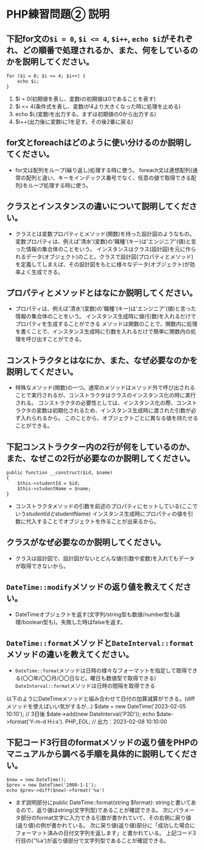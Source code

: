 # PHP練習問題② 説明

## 下記for文の`$i = 0`, `$i <= 4`, `$i++`, `echo $i`がそれぞれ、どの順番で処理されるか、また、何をしているのかを説明してください。

```
for ($i = 0; $i <= 4; $i++) {
    echo $i;
}
```

1. $i = 0(初期値を表し、変数iの初期値は0であることを表す)
2. $i <= 4(条件式を表し、変数iが4より大きくなった時に処理を止める)
3. echo $i;(変数iを出力する。まずは初期値の0から出力する)
4. $i++(出力後に変数iに1を足す。その後2番に戻る)

## for文とforeachはどのように使い分けるのか説明してください。
- for文は配列をループ(繰り返し)処理する時に使う。
foreach文は連想配列(通常の配列と違い、キーをインデックス番号でなく、任意の値で取得できる配列)をループ処理する時に使う。

## クラスとインスタンスの違いについて説明してください。
- クラスとは変数プロパティとメソッド(関数)を持った設計図のようなもの。変数プロパティは、例えば'清水'(変数)の'職種'(キー)は'エンジニア'(値)と言った情報の集合体のことをいう。
インスタンスはクラス(設計図)を元に作られるデータ(オブジェクト)のこと。クラスで設計図(プロパティとメソッド)を定義してしまえば、その設計図をもとに様々なデータ(オブジェクト)が効率よく生成できる。

## プロパティとメソッドとはなにか説明してください。
- プロパティは、例えば'清水'(変数)の'職種'(キー)は'エンジニア'(値)と言った情報の集合体のことをいう。
インスタンス生成時に値(引数)を入れるだけでプロパティを生成することができる
メソッドは関数のことで、関数内に処理を書くことで、インスタンス生成時に引数を入れるだけで簡単に関数内の処理を呼び出すことができる。

## コンストラクタとはなにか、また、なぜ必要なのかを説明してください。
- 特殊なメソッド(関数)の一つ。通常のメソッドはメソッド外で呼び出されることで実行されるが、コンストラクタはクラスのインスタンス化の時に実行される。
コンストラクタの必要性としては、インスタンス化の際、コンストラクタの変数は初期化されるため、インスタンス生成時に渡された引数が必ず入れられるから。
このことから、オブジェクトごとに異なる値を持たせることができる。

## 下記コンストラクター内の2行が何をしているのか、また、なぜこの2行が必要なのか説明してください。
```
public function __construct($id, $name)
{
    $this->studentId = $id;
    $this->studentName = $name;
}
```
- コンストラクタメソッドの引数を前述のプロパティにセットしている(ここでいう$studentIdと$studentName)
インスタンス生成時にプロパティの値を引数に代入することでオブジェクトを作ることが出来るから。

## クラスがなぜ必要なのか説明してください。
- クラスは設計図で、設計図がないとどんな値(引数や変数)を入れてもデータが取得できないから。

## `DateTime::modify`メソッドの返り値を教えてください。
- DateTimeオブジェクトを返す(文字列/string型も数値/number型も論理/boolean型も)。失敗した時はfalseを返す。

## `DateTime::format`メソッドと`DateInterval::format`メソッドの違いを教えてください。
- `DateTime::format`メソッドは日時の様々なフォーマットを指定して取得できる(〇〇年/〇〇月/〇〇日など。曜日も数値型で取得できる)
`DateInterval::format`メソッドは日時の間隔を取得できる

以下のようにDateTimeメソッドと組み合わせて日付の加算減算ができる。(diffメソッドを使えばいい気がするが...)
$date = new DateTime('2023-02-05 10:10');
// 3日後
$date->add(new DateInterval('P3D'));
echo $date->format('Y-m-d H:i:s'). PHP_EOL; // 出力：2023-02-08 10:10:00

## 下記コード3行目のformatメソッドの返り値をPHPのマニュアルから調べる手順を具体的に説明してください。
```
$now = new DateTime();
$prev = new DateTime('2000-1-1');
echo $prev->diff($now)->format('%a')
```

- まず説明部分にpublic DateTime::format(string $format): stringと書いてあるので、返り値はstring(文字列型)であることが確認できる。
次にパラメータ部分のformat文字に入力できる引数が書かれていて、その右側に戻り値(返り値)の例が書かれている。
次に戻り値(返り値)部分に「成功した場合にフォーマット済みの日付文字列を返します」と書かれている。
上記コード3行目の('%a')が返り値部分で文字列型であることが確認できる。